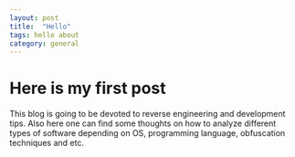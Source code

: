 ```yaml
---
layout: post
title:  "Hello"
tags: hello about
category: general
---
```


# Here is my first post

This blog is going to be devoted to reverse engineering and development tips.
Also here one can find some thoughts on how to analyze different types of software depending on OS, programming language, obfuscation techniques and etc.
